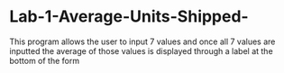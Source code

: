 # Lab-1-Average-Units-Shipped-
This program allows the user to input 7 values and once all 7 values are inputted the average of those values is displayed through a label at the bottom of the form
